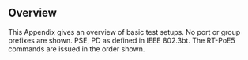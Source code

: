 Overview
--------

This Appendix gives an overview of basic test setups. No port or group prefixes
are shown. PSE, PD as defined in IEEE 802.3bt. The RT-PoE5 commands are issued
in the order shown.
